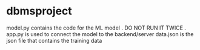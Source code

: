 # dbmsproject

model.py contains the code for the ML model . DO NOT RUN IT TWICE .
app.py is used to connect the model to the backend/server
data.json is the json file that contains the training data
